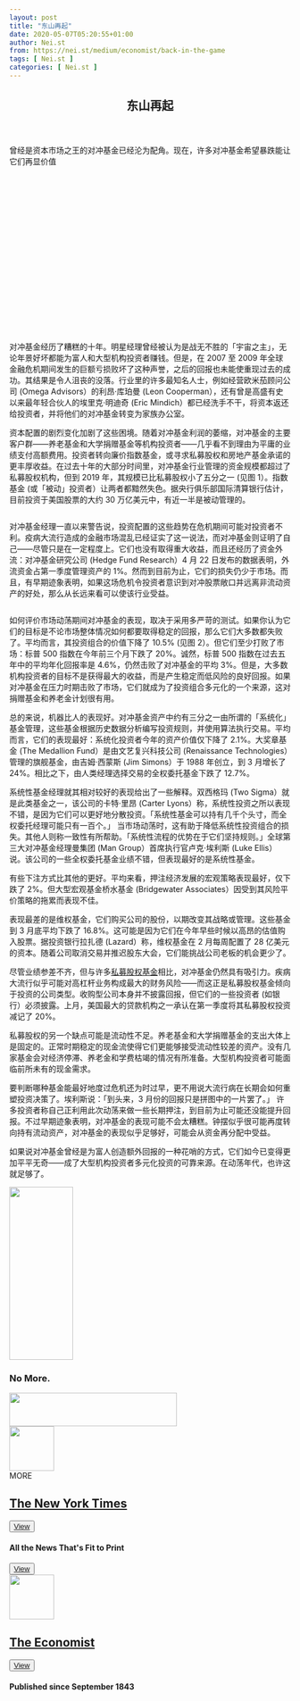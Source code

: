 ```yaml
---
layout: post
title: "东山再起"
date: 2020-05-07T05:20:55+01:00
author: Nei.st
from: https://nei.st/medium/economist/back-in-the-game
tags: [ Nei.st ]
categories: [ Nei.st ]
---
```


<article class="post-19568 post type-post status-publish format-standard hentry category-economist" id="post-19568"> <header class="page-header medium Archives"><div class="page-header__image"></div><div class="page-header__content"><h1 class="page-title text-align-center">东山再起</h1></div> </header><div class="entry-content aesop-entry-content" id="post-19568-content"><link as="font" crossorigin="anonymous" href="//cdn.jsdelivr.net/gh/0nd1jyU39XQ/_/glyph/font-face/0uIzqoZjSuJfvSBnvgXTcApMtcVhMcpr.woff" rel="preload" type="font/woff"/><link as="font" crossorigin="anonymous" href="//cdn.jsdelivr.net/gh/0nd1jyU39XQ/_/glyph/font-face/1sTnSLZWDKucPX6SAk.woff" rel="preload" type="font/woff"/><p class="blog-post__description">曾经是资本市场之王的对冲基金已经沦为配角。现在，许多对冲基金希望暴跌能让它们再显价值​</p><span id="more-19568"></span><div class="navigation__primary-inner"> <a class="economist__link-logo" href="//nei.st/medium/economist"></a></div><div class="container img component-image"><div class="aspectRatioPlaceholder" style="padding-bottom:56.25%;height: 0;"><div class="progressiveMedia" data-height="720" data-width="1280"> <img alt="" class="progressiveMedia-image" data-src="https://cdn.jsdelivr.net/gh/0nd1jyU39XQ/_/img/1/20200425_FND001_0.jpg" src="https://cdn.jsdelivr.net/gh/0nd1jyU39XQ/_/img/1/20200425_FND001_0.jpg"/></div></div></div><p>对冲基金经历了糟糕的十年。明星经理曾经被认为是战无不胜的「宇宙之主」，无论年景好坏都能为富人和大型机构投资者赚钱。但是，在 2007 至 2009 年全球金融危机期间发生的巨额亏损败坏了这种声誉，之后的回报也未能使重现过去的成功。其结果是令人沮丧的没落。行业里的许多最知名人士，例如经营欧米茄顾问公司 (Omega Advisors）的利昂·库珀曼 (Leon Cooperman），还有曾是高盛有史以来最年轻合伙人的埃里克·明迪奇 (Eric Mindich）都已经洗手不干，将资本返还给投资者，并将他们的对冲基金转变为家族办公室。</p><p>资本配置的剧烈变化加剧了这些困境。随着对冲基金利润的萎缩，<span class="markup--p">对冲基金的主要客户群——养老基金和大学捐赠基金等机构投资者——几乎看不到理由为平庸的业绩支付高额费用。投资者转向廉价指数基金，或寻求私募股权和房地产基金承诺的更丰厚收益。在过去十年的大部分时间里，对冲基金行业管理的资金规模都超过了私募股权机构，但到 2019 年，其规模已比私募股权小了五分之一 (见图 1）。指数基金 (或「被动」投资者）让两者都黯然失色。据央行俱乐部国际清算银行估计，目前投资于美国股票的大约 30 万亿美元中，有近一半是被动管理的。</span></p><div class="container img"><figure class="image-rightalign"><div class="aspectRatioPlaceholder"><div class="progressiveMedia" data-height="662" data-width="608"> <img alt="" class="progressiveMedia-image lazyload" data-src="https://cdn.jsdelivr.net/gh/0nd1jyU39XQ/_/img/1/20200425_FNC309.png" id="zoom-default" src="https://cdn.jsdelivr.net/gh/0nd1jyU39XQ/_/img/1/20200425_FNC309.png"/></div></div></figure></div><p>对冲基金经理一直以来警告说，投资配置的这些趋势在危机期间可能对投资者不利。疫病大流行造成的金融市场混乱已经证实了这一说法，而对冲基金则证明了自己——尽管只是在一定程度上。它们也没有取得重大收益，而且还经历了资金外流：对冲基金研究公司 (Hedge Fund Research）4 月 22 日发布的数据表明，外流资金占第一季度管理资产的 1%。然而到目前为止，它们的损失仍少于市场。而且，有早期迹象表明，如果这场危机令投资者意识到对冲股票敞口并远离非流动资产的好处，那么从长远来看可以使该行业受益。</p><div class="container img"><figure class="image-rightalign"><div class="aspectRatioPlaceholder"><div class="progressiveMedia" data-height="662" data-width="608"> <img alt="" class="progressiveMedia-image lazyload" data-src="https://cdn.jsdelivr.net/gh/0nd1jyU39XQ/_/img/1/20200425_FNC314.png" id="zoom-default" src="https://cdn.jsdelivr.net/gh/0nd1jyU39XQ/_/img/1/20200425_FNC314.png"/></div></div></figure></div><p>如何评价市场动荡期间对冲基金的表现，取决于采用多严苛的测试。如果你认为它们的目标是不论市场整体情况如何都要取得稳定的回报，那么它们大多数都失败了。平均而言，其投资组合的价值下降了 10.5% (见图 2）。但它们至少打败了市场：标普 500 指数在今年前三个月下跌了 20%。诚然，标普 500 指数在过去五年中的平均年化回报率是 4.6%，仍然击败了对冲基金的平均 3%。但是，<span class="markup--p">大多数机构投资者的目标不是获得最大的收益，而是产生稳定而低风险的良好回报</span>。如果对冲基金在压力时期击败了市场，它们就成为了投资组合多元化的一个来源，这对捐赠基金和养老金计划很有用。</p><p>总的来说，<span class="markup--p">机器比人的表现好</span>。对冲基金资产中约有三分之一由所谓的「系统化」基金管理，这些基金根据历史数据分析编写投资规则，并使用算法执行交易。平均而言，它们的表现最好：<span class="markup--p">系统化投资者今年的资产价值仅下降了 2.1%</span>。大奖章基金 (The Medallion Fund）是由文艺复兴科技公司 (Renaissance Technologies）管理的旗舰基金，由吉姆·西蒙斯 (Jim Simons）于 1988 年创立，到 3 月增长了 24%。相比之下，<span class="markup--p">由人类经理选择交易的全权委托基金下跌了 12.7%</span>。</p><div class="code-block code-block-1" style="margin: 8px 0; clear: both;"><div class="container ads_KbHEVhh8Rw"><div class="card card--blog post-sidebar"><div class="card-body"><div class="logo_ngcontent-kty-0"> </div><div class="iframe-blocker U6XAMK63Vh00WqvF2BacIQ"><div class="background-h60B"> </div><div class="WumZiPCS4MeMw4pxQ"> </div></div></div><div class="card-footer"><div class="card-footer-wrapper" layout="row bottom-left"></div></div></div></div></div><section class="entry-content preview"><p>系统性基金经理就其相对较好的表现给出了一些解释。双西格玛 (Two Sigma）就是此类基金之一，该公司的卡特·里昂 (Carter Lyons）称，<span class="markup--p">系统性投资之所以表现不错，是因为它们可以更好地分散投资。「系统性基金可以持有几千个头寸，而全权委托经理可能只有一百个。」 当市场动荡时，这有助于降低系统性投资组合的损失。其他人则称一致性有所帮助。「系统性流程的优势在于它们坚持规则。」</span>全球第三大对冲基金经理曼集团 (Man Group）首席执行官卢克·埃利斯 (Luke Ellis）说。该公司的一些全权委托基金业绩不错，但表现最好的是系统性基金。</p><p>有些下注方式比其他的更好。平均来看，押注经济发展的宏观策略表现最好，仅下跌了 2%。但大型宏观基金桥水基金 (Bridgewater Associates）因受到其风险平价策略的拖累而表现不佳。</p><p><span class="markup--p">表现最差的是维权基金，它们购买公司的股份，以期改变其战略或管理。</span>这些基金到 3 月底平均下跌了 16.8%。这可能是因为它们在今年早些时候以高昂的估值购入股票。据投资银行拉扎德 (Lazard）称，维权基金在 2 月每周配置了 28 亿美元的资本。随着公司取消交易并推迟股东大会，它们能挑战公司老板的机会更少了。</p><p>尽管业绩参差不齐，但与许多<a href="https://nei.st/medium/bloomberg/its-private-equitys-world-thats-a-big-deal">私募股权基金</a>相比，对冲基金仍然具有吸引力。<span class="markup--p">疾病大流行似乎可能对高杠杆业务构成最大的财务风险——而这正是私募股权基金倾向于投资的公司类型。</span>收购型公司本身并不披露回报，但它们的一些投资者 (如银行）必须披露。上月，美国最大的贷款机构之一承认在第一季度将其私募股权投资减记了 20%。</p><p>私募股权的另一个缺点可能是流动性不足。养老基金和大学捐赠基金的支出大体上是固定的。正常时期稳定的现金流使得它们更能够接受流动性较差的资产。没有几家基金会对经济停滞、养老金和学费枯竭的情况有所准备。大型机构投资者可能面临前所未有的现金需求。</p><p>要判断哪种基金能最好地度过危机还为时过早，更不用说大流行病在长期会如何重塑投资决策了。埃利斯说：「到头来，3 月份的回报只是拼图中的一片罢了。」 许多投资者称自己正利用此次动荡来做一些长期押注，到目前为止可能还没能提升回报。不过早期迹象表明，对冲基金的表现可能不会太糟糕。钟摆似乎很可能再度转向持有流动资产，对冲基金的表现似乎足够好，可能会从资金再分配中受益。</p><div class="code-block code-block-1" style="margin: 8px 0; clear: both;"><div class="container ads_KbHEVhh8Rw"><div class="card card--blog post-sidebar"><div class="card-body"><div class="logo_ngcontent-kty-0"> </div><div class="iframe-blocker U6XAMK63Vh00WqvF2BacIQ"><div class="background-h60B"> </div><div class="WumZiPCS4MeMw4pxQ"> </div></div></div><div class="card-footer"><div class="card-footer-wrapper" layout="row bottom-left"></div></div></div></div></div><p>如果说对冲基金曾经是为富人创造额外回报的一种花哨的方式，它们如今已变得更加平平无奇——成了大型机构投资者多元化投资的可靠来源。在动荡年代，也许这就足够了。</p></section><div class="dndo"></div><div class="bqdn"><div class="agdr"><div class="abcn abcg"> <img class="dt" height="310" src="https://cdn.jsdelivr.net/gh/0nd1jyU39XQ/_/img/1/0_GLFDRIpcedGcmuSg.png" width="114"/></div><div class="dudv abcn"><h3 class="dwam">No More.</h3></div><div class="fjbw"> <img class="" height="60" src="https://cdn.jsdelivr.net/gh/0nd1jyU39XQ/_/img/1/1_K4MHnSAfehAx3IJQxj7tfg.png" width="300"/></div></div></div><section class="wxyz"><div class="fvfw"><div class="fzga"> <span class="gbaj"><div class="gdge"> <a href="https://nei.st/medium/nytimes"><div class="dlgg"> <img class="gmcl" height="80" src="https://cdn.jsdelivr.net/gh/0nd1jyU39XQ/_/img/1/1_lDzXmG7cKomswLcrSYVVFQ.png" width="80"/></div></a></div><span class="abcn"><div class="gngo"> <span class="apcq">MORE</span><span class="svgIcon--arrowRight"></span></div><div class="gngq"><div class="acag"><h2 class="apgr"><a href="https://nei.st/medium/nytimes">The New York Times</a></h2><div class="abcn abcg"> <button class="gtbn nyt"><a href="https://nei.st/medium/nytimes">View</a></button></div></div></div></span></span><div class="gngy"><div class="gzn"><h4 class="hahb">All the News That's Fit to Print</h4></div><div class="fjhc"> <button class="gtbn nyt"><a href="https://nei.st/medium/nytimes">View</a></button></div></div></div><div class="fxn"></div><div class="fzga"> <span class="gbaj"><div class="gdge"> <a href="https://nei.st/medium/economist"><img class="bqgg" height="80" src="https://cdn.jsdelivr.net/gh/0nd1jyU39XQ/_/img/1/1_ckkT5DtC2JLdBGWGk-PsVA.png" width="80"/></a></div><span class="abcn"><div class="gngq"><div class="acag"><h2 class="apgr"><a class="cvcw" href="https://nei.st/medium/economist">The Economist</a></h2><div class="abcn abcg"><div class="bt"> <button class="gtbn eco"><a href="https://nei.st/medium/economist">View</a></button></div></div></div></div></span></span><div class="gnhd"><div class="gzn"><h4 class="hahb"><b>Published since September 1843</b></h4></div></div></div></div></section></div></article>
